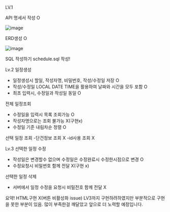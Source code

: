 LV.1

API 명세서 작성 O

![image](https://github.com/user-attachments/assets/91033441-935a-4ae0-857a-b154b4a5ffd7)

ERD생성 O

![image](https://github.com/user-attachments/assets/1d34cc67-becf-454f-9be5-1fd60280c73c)

SQL 작성하기 
schedule.sql 작성! 

Lv.2
일정생성
- 일정생성시 할일, 작성자명, 비밀번호, 작성/수정일 저장 O
- 작성/수정일 LOCAL DATE TIME을 활용하여 날짜와 시간을 모두 포함 O
- 최초 입력시, 수정일과 작성일 동일 O

전체 일정조회
- 수정일을 입력시 목록 조회가능 O
- 작성자명으로는 조회 불가능 X(구현x)
- 수정일 기준 내림차순 정렬 O

선택 일정 조회
-단건정보 조회 X
-id사용 조회 X

Lv.3
선택한 일정 수정
- 작성일은 변경할수 없으며 수정일은 수정완료시 수정한시점으로 변경 O
- 수정요청시 비밀번호 함께 전달 X(구현 x)

선택한 일정 삭제
- 서버에서 일정 수정을 요청시 비밀전호 함께 전달 X

요약!
HTML구현 X(버튼 비활성화 issue)
LV3까지 구현하려하였지만 부분적으로 구현을 못한 부분이 있음.
많이 부족한걸 깨달았고 앞으로 더 노력할 예정입니다.

